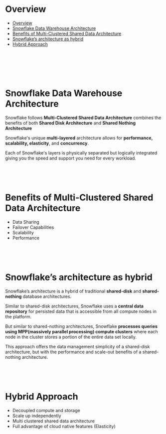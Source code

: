 # Overview

- [Overview](#overview)
- [Snowflake Data Warehouse Architecture](#snowflake-data-warehouse-architecture)
- [Benefits of Multi-Clustered Shared Data Architecture](#benefits-of-multi-clustered-shared-data-architecture)
- [Snowflake’s architecture as hybrid](#snowflakes-architecture-as-hybrid)
- [Hybrid Approach](#hybrid-approach)

&nbsp;

&nbsp;

&nbsp;

# Snowflake Data Warehouse Architecture

Snowflake follows **Multi-Clustered Shared Data Architecture** combines the benefits of both **Shared Disk Architecture** and **Shared Nothing Architecture**

Snowflake's unique **multi-layered** architecture allows for **performance, scalability, elasticity**, and **concurrency**.

Each of Snowflake's layers is physically separated but logically integrated giving you the speed and support you need for every workload.

&nbsp;

&nbsp;

# Benefits of Multi-Clustered Shared Data Architecture

- Data Sharing
- Failover Capabilities
- Scalability
- Performance

&nbsp;

&nbsp;

# Snowflake’s architecture as hybrid

Snowflake’s architecture is a hybrid of traditional **shared-disk** and **shared-nothing** database architectures.

Similar to shared-disk architectures, Snowflake uses a **central data repository** for persisted data that is accessible from all compute nodes in the platform.

But similar to shared-nothing architectures, Snowflake **processes queries using MPP(massively parallel processing) compute clusters** where each node in the cluster stores a portion of the entire data set locally.

This approach offers the data management simplicity of a shared-disk architecture, but with the performance and scale-out benefits of a shared-nothing architecture.

&nbsp;

&nbsp;

# Hybrid Approach

- Decoupled compute and storage
- Scale up independently
- Multi clustered shared data architecture
- Full advantage of cloud native features (Elasticity)
